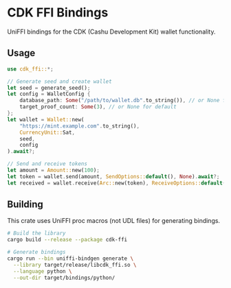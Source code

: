 # CDK FFI Bindings

UniFFI bindings for the CDK (Cashu Development Kit) wallet functionality.

## Usage

```rust
use cdk_ffi::*;

// Generate seed and create wallet
let seed = generate_seed();
let config = WalletConfig {
    database_path: Some("/path/to/wallet.db".to_string()), // or None for in-memory
    target_proof_count: Some(3), // or None for default
};
let wallet = Wallet::new(
    "https://mint.example.com".to_string(),
    CurrencyUnit::Sat,
    seed,
    config
).await?;

// Send and receive tokens
let amount = Amount::new(100);
let token = wallet.send(amount, SendOptions::default(), None).await?;
let received = wallet.receive(Arc::new(token), ReceiveOptions::default()).await?;
```

## Building

This crate uses UniFFI proc macros (not UDL files) for generating bindings.

```bash
# Build the library
cargo build --release --package cdk-ffi

# Generate bindings
cargo run --bin uniffi-bindgen generate \
  --library target/release/libcdk_ffi.so \
  --language python \
  --out-dir target/bindings/python/
```

